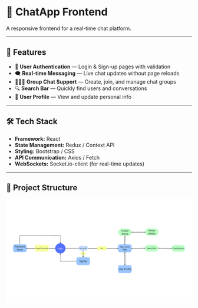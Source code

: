 # 💬 ChatApp Frontend

A responsive frontend for a real-time chat platform.  

---

## 🚀 Features

- 🔐 **User Authentication** — Login & Sign-up pages with validation
- 🗨 **Real-time Messaging** — Live chat updates without page reloads
- 🧑‍🤝‍🧑 **Group Chat Support** — Create, join, and manage chat groups
- 🔍 **Search Bar** — Quickly find users and conversations
- 👤 **User Profile** — View and update personal info

---

## 🛠 Tech Stack

- **Framework:** React
- **State Management:** Redux / Context API
- **Styling:** Bootstrap / CSS
- **API Communication:** Axios / Fetch
- **WebSockets:** Socket.io-client (for real-time updates)

---

## 📂 Project Structure
[![User Flow](https://github.com/Swap1019/ChatApp-FrontEnd/blob/main/Userflow.png?raw=true)](https://www.canva.com/design/DAGvqaBqvus/C7bMfnR7PW79bhbhDBx5OA/view?utm_content=DAGvqaBqvus&utm_campaign=designshare&utm_medium=link2&utm_source=uniquelinks&utlId=h77567f25c6)



